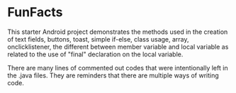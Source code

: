 FunFacts
========

This starter Android project demonstrates the methods used in the creation of text fields, buttons, toast, simple if-else, class usage, array, onclicklistener, the different between member variable and local variable as related to the use of "final" declaration on the local variable.

There are many lines of commented out codes that were intentionally left in the .java files. They are reminders that there are multiple ways of writing code.
